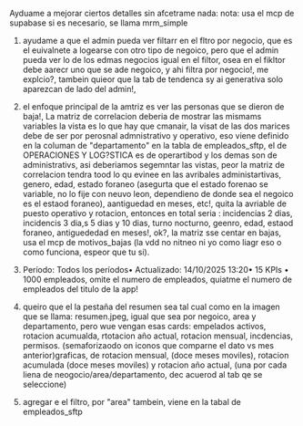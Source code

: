 Ayduame a mejorar ciertos detalles sin afcetrame nada:
nota: usa el mcp de supabase si es necesario, se llama mrm_simple

1. ayudame a que el admin pueda ver filtarr en el fltro por negocio, que es el euivalnete a logearse con otro tipo de negoico, pero que el admin pueda ver lo de los edmas negocios igual en el filtor, osea en el fikltor debe aarecr uno que se ade negoico, y ahi filtra por negocio!, me explcio?, tambein quieor que la tab de tendenca sy ai generativa solo aparezcan de lado del admin!, 

2.  el enfoque principal de la amtriz es ver las personas que se dieron de baja!, La matriz de correlacion deberia de mostrar las mismams variables la vista es lo que hay que cmanair, la visat de las dos marices debe de ser por perosnal admnistrativo y operativo, eso viene definido en la columan de "departamento" en la tabla de empleados_sftp, el de OPERACIONES Y LOG?STICA es de operartibod y los demas son de administrativs, asi deberiamos segemntar las vistas, peor la matriz de correlacion tendra tood lo qu evinee en las avribales administartivas, genero, edad, estado foraneo (asegurta que el estado forenao se variable, no lo fije con neuvo leon, dependieno de donde sea el negoico es el estaod foraneo), aantiguedad en meses, etc!, quita la avriable de puesto operativo y rotacion, entonces en total seria : incidencias 2 dias, incidencis 3 dia,s 5 dias y 10 dias, turno nocturno, geenro, edad, estaod foraneo, antiguededad en meses!, ok?, la matriz sse centar en bajas, usa el mcp de motivos_bajas (la vdd no nitneo ni yo como liagr eso o como funciona, espeor que tu si).

3. Período: Todos los períodos• Actualizado: 14/10/2025 13:20• 15 KPIs • 1000 empleados, omite el numero de empleados, quiatme el numero de empleados del titulo de la app!


4. queiro que el la pestaña del resumen sea tal cual como en la imagen que se llama: resumen.jpeg, igual que sea por negoico, area y departamento, pero wue vengan esas cards: empelados activos, rotacion acumualda, rtotacion año actual, rotacion mensual, incdencias, permisos.  (semaforizaodo  on iconos que comparne el dato vs mes anterior)graficas, de rotacion mensual, (doce meses moviles), rotacion acumulada (doce meses moviles) y rotacion año actual, (una por cada liena de neogocio/area/departamento, dec acuerod al tab qe se seleccione)

5. agregar e el filtro, por "area" tambein, viene en la tabal de empleados_sftp


